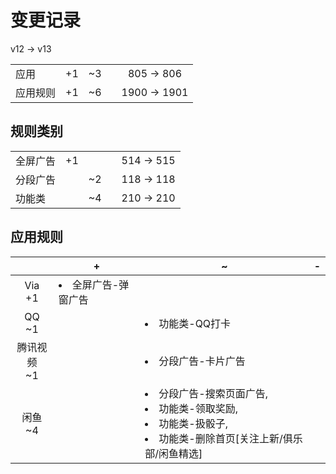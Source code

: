 # 变更记录

v12 -> v13

||||||
|-|:-:|:-:|:-:|:-:|
|应用|+1|~3||805 -> 806|
|应用规则|+1|~6||1900 -> 1901|

## 规则类别

||||||
|-|:-:|:-:|:-:|:-:|
|全屏广告|+1|||514 -> 515|
|分段广告||~2||118 -> 118|
|功能类||~4||210 -> 210|

## 应用规则

||+|~|-|
|:-:|-|-|-|
|Via<br>+1|<li>全屏广告-弹窗广告|||
|QQ<br>~1||<li>功能类-QQ打卡||
|腾讯视频<br>~1||<li>分段广告-卡片广告||
|闲鱼<br>~4||<li>分段广告-搜索页面广告,<li>功能类-领取奖励,<li>功能类-扱骰子,<li>功能类-删除首页[关注上新/俱乐部/闲鱼精选]||
